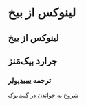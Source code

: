 # لینوکس از بیخ

## **لینوکس از بیخ**

## **جرارد بیک‌مَنز**

### **ترجمه** [**سیدپولر**](https://github.com/seedpuller)

[شروع به خواندن در گیت‌بوک](https://seedpuller.gitbook.io/plfs)

